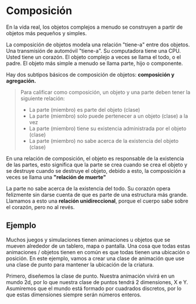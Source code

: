 # Composición

En la vida real, los objetos complejos a menudo se construyen a partir de objetos más pequeños y simples.

La composición de objetos modela una relación "tiene-a" entre dos objetos. Una transmisión de automóvil "tiene-a". Su computadora tiene una CPU. Usted tiene un corazón. El objeto complejo a veces se llama el todo, o el padre. El objeto más simple a menudo se llama parte, hijo o componente.

Hay dos subtipos básicos de composición de objetos: **composición y agregación.**

> Para calificar como composición, un objeto y una parte deben tener la siguiente relación:
>
> - La parte (miembro) es parte del objeto (clase)
> - La parte (miembro) solo puede pertenecer a un objeto (clase) a la vez
> - La parte (miembro) tiene su existencia administrada por el objeto (clase)
> - La parte (miembro) no sabe acerca de la existencia del objeto (clase)

En una relación de composición, el objeto es responsable de la existencia de las partes, esto significa que la parte se crea cuando se crea el objeto y se destruye cuando se destruye el objeto, debido a esto, la composición a veces se llama una **"relación de muerte"**

La parte no sabe acerca de la existencia del todo. Su corazón opera felizmente sin darse cuenta de que es parte de una estructura más grande. Llamamos a esto una **relación unidireccional**, porque el cuerpo sabe sobre el corazón, pero no al revés.

## Ejemplo

Muchos juegos y simulaciones tienen animaciones u objetos que se mueven alrededor de un tablero, mapa o pantalla. Una cosa que todas estas animaciones / objetos tienen en común es que todas tienen una ubicación o posición. En este ejemplo, vamos a crear una clase de animación que use una clase de punto para mantener la ubicación de la criatura.

Primero, diseñemos la clase de punto. Nuestra animación vivirá en un mundo 2d, por lo que nuestra clase de puntos tendrá 2 dimensiones, X e Y. Asumiremos que el mundo está formado por cuadrados discretos, por lo que estas dimensiones siempre serán números enteros.